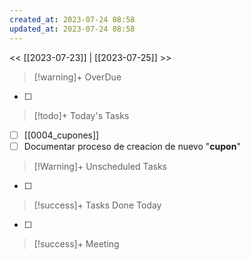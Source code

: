 ```yaml
---
created_at: 2023-07-24 08:58
updated_at: 2023-07-24 08:58
---
```


<< [[2023-07-23]] | [[2023-07-25]] >>


> [!warning]+ OverDue

- [ ] 

> [!todo]+ Today's Tasks

- [ ] [[0004_cupones]]
- [ ] Documentar proceso de creacion de nuevo "**cupon**"

> [!Warning]+ Unscheduled Tasks

- [ ] 

> [!success]+ Tasks Done Today

- [ ] 

> [!success]+ Meeting


